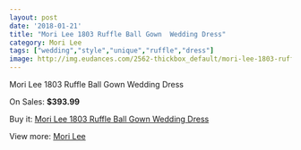 ```yaml
---
layout: post
date: '2018-01-21'
title: "Mori Lee 1803 Ruffle Ball Gown  Wedding Dress"
category: Mori Lee
tags: ["wedding","style","unique","ruffle","dress"]
image: http://img.eudances.com/2562-thickbox_default/mori-lee-1803-ruffle-ball-gown-wedding-dress.jpg
---
```

Mori Lee 1803 Ruffle Ball Gown  Wedding Dress

On Sales: **$393.99**
<a href="https://www.eudances.com/en/mori-lee/854-mori-lee-1803-ruffle-ball-gown-wedding-dress.html"><amp-img layout="responsive" width="600" height="600" src="//img.eudances.com/2562-thickbox_default/mori-lee-1803-ruffle-ball-gown-wedding-dress.jpg" alt="Mori Lee 1803 Ruffle Ball Gown  Wedding Dress 0" /></a>
<a href="https://www.eudances.com/en/mori-lee/854-mori-lee-1803-ruffle-ball-gown-wedding-dress.html"><amp-img layout="responsive" width="600" height="600" src="//img.eudances.com/2563-thickbox_default/mori-lee-1803-ruffle-ball-gown-wedding-dress.jpg" alt="Mori Lee 1803 Ruffle Ball Gown  Wedding Dress 1" /></a>

Buy it: [Mori Lee 1803 Ruffle Ball Gown  Wedding Dress](https://www.eudances.com/en/mori-lee/854-mori-lee-1803-ruffle-ball-gown-wedding-dress.html "Mori Lee 1803 Ruffle Ball Gown  Wedding Dress")

View more: [Mori Lee](https://www.eudances.com/en/9-mori-lee "Mori Lee")